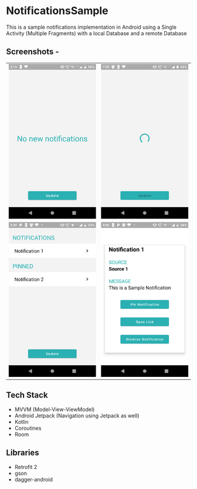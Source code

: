# NotificationsSample
This is a sample notifications implementation in Android using a Single Activity (Multiple Fragments) with a local Database and a remote Database

## Screenshots -
<table>
    <tr>
        <td><img src="/app/screenshots/1.png?raw=true"></td>
        <td><img src="/app/screenshots/2.png?raw=true"></td>
    </tr>
    <tr>
        <td><img src="/app/screenshots/3.png?raw=true"></td>
        <td><img src="/app/screenshots/4.png?raw=true"></td>
    </tr>
</table>

## Tech Stack
<ul>
  <li>MVVM (Model-View-ViewModel)</li>
  <li>Android Jetpack (Navigation using Jetpack as well)</li>
  <li>Kotlin</li>
  <li>Coroutines</li>
  <li>Room</li>
</ul>

## Libraries
<ul>
  <li>Retrofit 2</li>
  <li>gson</li>
  <li>dagger-android</li>
</ul>